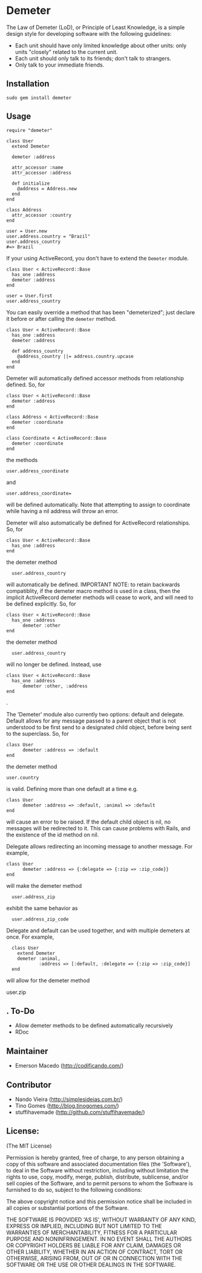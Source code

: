 Demeter
=======

The Law of Demeter (LoD), or Principle of Least Knowledge, is a simple design style for developing software with the following guidelines:

* Each unit should have only limited knowledge about other units: only units "closely" related to the current unit.
* Each unit should only talk to its friends; don't talk to strangers.
* Only talk to your immediate friends.

Installation
------------

	sudo gem install demeter

Usage
-----

	require "demeter"

	class User
	  extend Demeter

	  demeter :address

	  attr_accessor :name
	  attr_accessor :address

	  def initialize
	    @address = Address.new
	  end
	end

	class Address
	  attr_accessor :country
	end

	user = User.new
	user.address.country = "Brazil"
	user.address_country
	#=> Brazil

If your using ActiveRecord, you don't have to extend the `Demeter` module.

	class User < ActiveRecord::Base
	  has_one :address
	  demeter :address
	end

	user = User.first
	user.address_country

You can easily override a method that has been "demeterized"; just declare it before or after calling the `demeter` method.

	class User < ActiveRecord::Base
	  has_one :address
	  demeter :address

	  def address_country
	    @address_country ||= address.country.upcase
	  end
	end

Demeter will automatically defined accessor methods from relationship defined. So, for

	class User < ActiveRecord::Base
	  demeter :address
	end

	class Address < ActiveRecord::Base
	  demeter :coordinate
	end

	class Coordinate < ActiveRecord::Base
	  demeter :coordinate
	end

the methods

    user.address_coordinate

and

    user.address_coordinate=

will be defined automatically. Note that attempting to assign to coordinate
while having a nil address will throw an error.

Demeter will also automatically be defined for ActiveRecord relationships. So, for

	class User < ActiveRecord::Base
	  has_one :address
	end

the demeter method

      user.address_country 

will automatically be defined. IMPORTANT NOTE: to retain backwards compatiblity,
if the demeter macro method is used in a class, then the implicit ActiveRecord 
demeter methods will cease to work, and will need to be defined explicitly. So, for

	class User < ActiveRecord::Base
	  has_one :address
          demeter :other
	end

the demeter method

      user.address_country 

will no longer be defined. Instead, use

	class User < ActiveRecord::Base
	  has_one :address
          demeter :other, :address
	end
.

The 'Demeter' module also currently two options: default and delegate. Default
allows for any message passed to a parent object that is not understood to be first send to a designated child object, before being sent to the superclass. So, for

	class User 
          demeter :address => :default
	end

the demeter method

    user.country

is valid. Defining more than one default at a time e.g.

	class User
          demeter :address => :default, :animal => :default
	end

will cause an error to be raised. If the default child object is nil, no
messages will be redirected to it. This can cause problems with Rails, and
the existence of the id method on nil.

Delegate allows redirecting an incoming message to another message. For example,

	class User 
          demeter :address => {:delegate => {:zip => :zip_code}}
	end

will make the demeter method

      user.address_zip

exhibit the same behavior as

      user.address_zip_code

Delegate and default can be used together, and with multiple demeters at once.
For example, 
  
      class User
        extend Demeter
        demeter :animal,
                :address => [:default, :delegate => {:zip => :zip_code}]
      end

will allow for the demeter method

  user.zip

.
To-Do
-----

* Allow demeter methods to be defined automatically recursively
* RDoc

Maintainer
----------

* Emerson Macedo (<http://codificando.com/>)

Contributor
-----------

* Nando Vieira (<http://simplesideias.com.br/>)
* Tino Gomes (<http://blog.tinogomes.com/>)
* stuffihavemade (<http://github.com/stuffihavemade/>)

License:
--------

(The MIT License)

Permission is hereby granted, free of charge, to any person obtaining
a copy of this software and associated documentation files (the
'Software'), to deal in the Software without restriction, including
without limitation the rights to use, copy, modify, merge, publish,
distribute, sublicense, and/or sell copies of the Software, and to
permit persons to whom the Software is furnished to do so, subject to
the following conditions:

The above copyright notice and this permission notice shall be
included in all copies or substantial portions of the Software.

THE SOFTWARE IS PROVIDED 'AS IS', WITHOUT WARRANTY OF ANY KIND,
EXPRESS OR IMPLIED, INCLUDING BUT NOT LIMITED TO THE WARRANTIES OF
MERCHANTABILITY, FITNESS FOR A PARTICULAR PURPOSE AND NONINFRINGEMENT.
IN NO EVENT SHALL THE AUTHORS OR COPYRIGHT HOLDERS BE LIABLE FOR ANY
CLAIM, DAMAGES OR OTHER LIABILITY, WHETHER IN AN ACTION OF CONTRACT,
TORT OR OTHERWISE, ARISING FROM, OUT OF OR IN CONNECTION WITH THE
SOFTWARE OR THE USE OR OTHER DEALINGS IN THE SOFTWARE.
